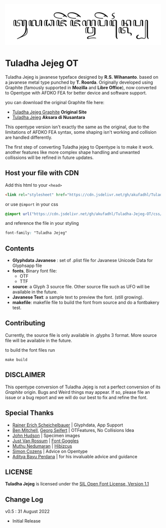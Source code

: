 <img src="./tuladhaJejegOT.svg">

# Tuladha Jejeg OT

Tuladha Jejeg is javanese typeface designed by **R.S. Wihananto**. based on a javanese metal type punched by **T. Roorda**. Originally developed using Graphite (famously supported in **Mozilla** and **Libre Office**), now converted to Opentype with AFDKO FEA for better device and software support.

you can download the original Graphite file here:
- [Tuladha Jejeg Graphite](https://sites.google.com/site/jawaunicode/home) **Original Site**
- [Tuladha Jejeg](https://aksaradinusantara.com/fonta/tuladha-jejeg.font) **Aksara di Nusantara**

This opentype version isn't exactly the same as the original, due to the limitations of AFDKO FEA syntax, some shaping isn't working and collision are handled differently.

The first step of converting Tuladha jejeg to Opentype is to make it work. another features like more complex shape handling and unwanted collissions will be refined in future updates.

## Host your file with CDN
Add this html to your `<head>`
```html
<link rel="stylesheet" href="https://cdn.jsdelivr.net/gh/akufadhl/Tuladha-Jejeg-OT/css/tuladhaJejeg.css">
```
or use `@import` in your css
```css
@import url("https://cdn.jsdelivr.net/gh/akufadhl/Tuladha-Jejeg-OT/css/tuladhaJejeg.css");
```
and reference the file in your styling
```css
font-family: "Tuladha Jejeg"
```

## Contents
- **Glyphdata Javanese** : set of .plist file for Javanese Unicode Data for Glyphsapp file
- **fonts**, Binary font file:
  - OTF
  - TTF
- **source**: a Glyph 3 source file. Other source file such as UFO will be available in the future.
- **Javanese Text**: a sample text to preview the font. (still growing).
- **makefile**: makefile file to build the font from source and do a fontbakery test.

## Contributing
Currently, the source file is only available in .glyphs 3 format. More source file will be available in the future.

to build the font files run
```
make build
```
## DISCLAIMER
This opentype conversion of Tuladha Jejeg is not a perfect conversion of its *Graphite* origin. Bugs and Weird things may appear. If so, please file an issue or a bug report and we will do our best to fix and refine the font.

## Special Thanks
- [Rainer Erich Scheichelbauer](https://github.com/mekkablue) | Glyphdata, App Support
- [Ben Mitchell](http://www.fontpad.co.uk/), [Georg Seifert](https://github.com/schriftgestalt) | OTFeatures, No Collisions Idea
- [John Hudson](https://github.com/TiroTypeworks) | Specimen images
- [Just Van Rossum](https://github.com/justvanrossum) | [Font Goggles](https://fontgoggles.org/)
- [Muthu Nedumaran](https://github.com/murasu) | [Hibizcus](https://hibizcus.com/)
- [Simon Cozens](https://github.com/simoncozens) | Advice on Opentype
- [Aditya Bayu Perdana](https://github.com/adtbayuperdana) | for his invaluable advice and guidance

## LICENSE
**Tuladha Jejeg** is licensed under the [SIL Open Font License, Version 1.1](https://scripts.sil.org/cms/scripts/page.php?item_id=OFL-FAQ_web)

## Change Log
v0.5 : 31 August 2022
  - Initial Release
